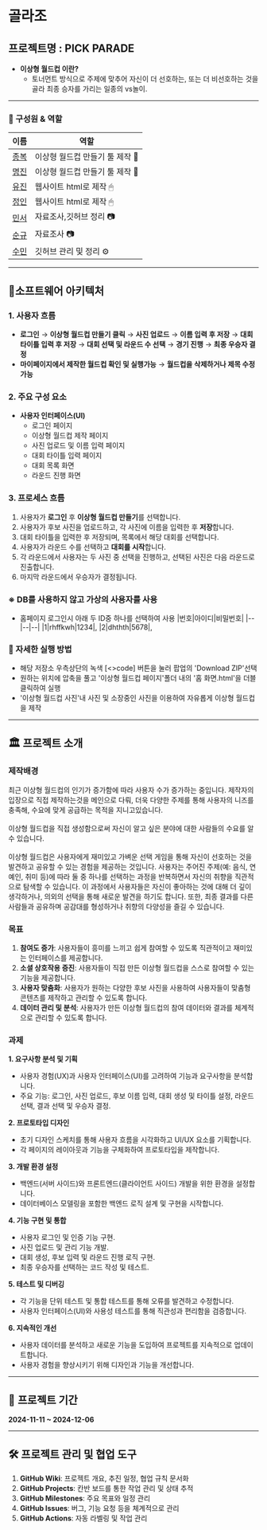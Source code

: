 # 골라조

## 프로젝트명 : PICK PARADE
- **이상형 월드컵 이란?**
  - 토너먼트 방식으로 주제에 맞추어 자신이 더 선호하는, 또는 더 비선호하는 것을 골라 최종 승자를 가리는 일종의 vs놀이.

---
### 👤 구성원 & 역할
|이름|역할|
|--|--|
|[종복](https://github.com/JONGBOK1)|이상형 월드컵 만들기 툴 제작 🔧|,
|[명진](https://github.com/wamong)|이상형 월드컵 만들기 툴 제작 🔧|,
|[유진](https://github.com/jojeongin313)|웹사이트 html로 제작 🖱|, 
|[정인](https://github.com/jojeongin313)|웹사이트 html로 제작 🖱|,
|[민서](https://github.com/alstj003)|자료조사,깃허브 정리 📷|, 
|[순규](https://github.com/soon15)|자료조사 📷|,
|[수민](https://github.com/jinsumin81)|깃허브 관리 및 정리 ⚙|,

---

## 👀소프트웨어 아키텍처

### 1. 사용자 흐름
- **로그인** → **이상형 월드컵 만들기 클릭** → **사진 업로드** → **이름 입력 후 저장** → **대회 타이틀 입력 후 저장** → **대회 선택 및 라운드 수 선택** → **경기 진행** → **최종 우승자 결정**
- **마이페이지에서 제작한 월드컵 확인 및 실행가능** → **월드컵을 삭제하거나 제목 수정 가능**
  
### 2. 주요 구성 요소
- **사용자 인터페이스(UI)**
  - 로그인 페이지
  - 이상형 월드컵 제작 페이지
  - 사진 업로드 및 이름 입력 페이지
  - 대회 타이틀 입력 페이지
  - 대회 목록 화면
  - 라운드 진행 화면

### 3. 프로세스 흐름
1. 사용자가 **로그인** 후 **이상형 월드컵 만들기**를 선택합니다.
2. 사용자가 후보 사진을 업로드하고, 각 사진에 이름을 입력한 후 **저장**합니다.
3. 대회 타이틀을 입력한 후 저장되며, 목록에서 해당 대회를 선택합니다.
4. 사용자가 라운드 수를 선택하고 **대회를 시작**합니다.
5. 각 라운드에서 사용자는 두 사진 중 선택을 진행하고, 선택된 사진은 다음 라운드로 진출합니다.
6. 마지막 라운드에서 우승자가 결정됩니다.

### ※ DB를 사용하지 않고 가상의 사용자를 사용
- 홈페이지 로그인시 아래 두 ID중 하나를 선택하여 사용
|번호|아이디|비밀번호|
|--|--|--|
|1|rhffkwh|1234|,
|2|dhthth|5678|,

### 🧭 자세한 실행 방법
- 해당 저장소 우측상단의 녹색 [<>code] 버튼을 눌러 팝업의 'Download ZIP'선택
- 원하는 위치에 압축을 풀고 '이상형 월드컵 페이지'폴더 내의 '홈 화면.html'을 더블클릭하여 실행
- '이상형 월드컵 사진'내 사진 및 소장중인 사진을 이용하여 자유롭게 이상형 월드컵을 제작
  
---

## 🏛️ 프로젝트 소개

### 제작배경
최근 이상형 월드컵의 인기가 증가함에 따라 사용자 수가 증가하는 중입니다.
제작자의 입장으로 직접 제작하는것을 메인으로 다뤄, 더욱 다양한 주제를 통해 사용자의 니즈를 충족해, 수요에 맞게 공급하는 목적을 지니고있습니다. <br><br>
이상형 월드컵을 직접 생성함으로써 자신이 알고 싶은 분야에 대한 사람들의 수요를 알 수 있습니다.<br><br>
이상형 월드컵은 사용자에게 재미있고 가벼운 선택 게임을 통해 자신이 선호하는 것을 발견하고 공유할 수 있는 경험을 제공하는 것입니다. 사용자는 주어진 주제(예: 음식, 연예인, 취미 등)에 따라 둘 중 하나를 선택하는 과정을 반복하면서 자신의 취향을 직관적으로 탐색할 수 있습니다. 이 과정에서 사용자들은 자신이 좋아하는 것에 대해 더 깊이 생각하거나, 의외의 선택을 통해 새로운 발견을 하기도 합니다. 또한, 최종 결과를 다른 사람들과 공유하며 공감대를 형성하거나 취향의 다양성을 즐길 수 있습니다.

### 목표
1. **참여도 증가**: 사용자들이 흥미를 느끼고 쉽게 참여할 수 있도록 직관적이고 재미있는 인터페이스를 제공합니다.
2. **소셜 상호작용 증진**: 사용자들이 직접 만든 이상형 월드컵을 스스로 참여할 수 있는 기능을 제공합니다.
3. **사용자 맞춤화**: 사용자가 원하는 다양한 후보 사진을 사용하여 사용자들이 맞춤형 콘텐츠를 제작하고 관리할 수 있도록 합니다.
4. **데이터 관리 및 분석**: 사용자가 만든 이상형 월드컵의 참여 데이터와 결과를 체계적으로 관리할 수 있도록 합니다.

### 과제
**1. 요구사항 분석 및 기획**
- 사용자 경험(UX)과 사용자 인터페이스(UI)를 고려하여 기능과 요구사항을 분석합니다.
- 주요 기능: 로그인, 사진 업로드, 후보 이름 입력, 대회 생성 및 타이틀 설정, 라운드 선택, 결과 선택 및 우승자 결정.

**2. 프로토타입 디자인**
- 초기 디자인 스케치를 통해 사용자 흐름을 시각화하고 UI/UX 요소를 기획합니다.
- 각 페이지의 레이아웃과 기능을 구체화하여 프로토타입을 제작합니다.

**3. 개발 환경 설정**
- 백엔드(서버 사이드)와 프론트엔드(클라이언트 사이드) 개발을 위한 환경을 설정합니다.
- 데이터베이스 모델링을 포함한 백엔드 로직 설계 및 구현을 시작합니다.

**4. 기능 구현 및 통합**
- 사용자 로그인 및 인증 기능 구현.
- 사진 업로드 및 관리 기능 개발.
- 대회 생성, 후보 입력 및 라운드 진행 로직 구현.
- 최종 우승자를 선택하는 코드 작성 및 테스트.

**5. 테스트 및 디버깅**
- 각 기능을 단위 테스트 및 통합 테스트를 통해 오류를 발견하고 수정합니다.
- 사용자 인터페이스(UI)와 사용성 테스트를 통해 직관성과 편리함을 검증합니다.

**6. 지속적인 개선**
- 사용자 데이터를 분석하고 새로운 기능을 도입하여 프로젝트를 지속적으로 업데이트합니다.
- 사용자 경험을 향상시키기 위해 디자인과 기능을 개선합니다.

---

## 📆 프로젝트 기간
**2024-11-11 ~ 2024-12-06**

---

## 🛠️ 프로젝트 관리 및 협업 도구
1. **GitHub Wiki**: 프로젝트 개요, 추진 일정, 협업 규칙 문서화
2. **GitHub Projects**: 칸반 보드를 통한 작업 관리 및 상태 추적
3. **GitHub Milestones**: 주요 목표와 일정 관리
4. **GitHub Issues**: 버그, 기능 요청 등을 체계적으로 관리
5. **GitHub Actions**: 자동 라벨링 및 작업 관리


